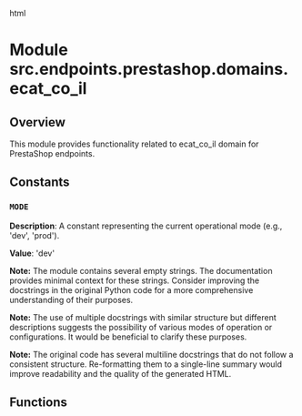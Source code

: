 html
<h1>Module src.endpoints.prestashop.domains.ecat_co_il</h1>

<h2>Overview</h2>
<p>This module provides functionality related to ecat_co_il domain for PrestaShop endpoints.</p>

<h2>Constants</h2>

<h3><code>MODE</code></h3>

<p><strong>Description</strong>: A constant representing the current operational mode (e.g., 'dev', 'prod').</p>

<p><strong>Value</strong>: 'dev'</p>


<p><strong>Note:</strong>  The module contains several empty strings. The documentation provides minimal context for these strings.  Consider improving the docstrings in the original Python code for a more comprehensive understanding of their purposes.</p>

<p><strong>Note:</strong>  The use of multiple docstrings with similar structure but different descriptions suggests the possibility of various modes of operation or configurations.  It would be beneficial to clarify these purposes.</p>

<p><strong>Note:</strong>  The original code has several multiline docstrings that do not follow a consistent structure.  Re-formatting them to a single-line summary would improve readability and the quality of the generated HTML.</p>


<h2>Functions</h2>

<!-- No functions are defined in the provided code -->